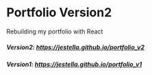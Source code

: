 # Portfolio Version2

Rebuilding my portfolio with React<br>


##### Version2: https://jestella.github.io/portfolio_v2

##### Version1: https://jestella.github.io/portfolio_v1
